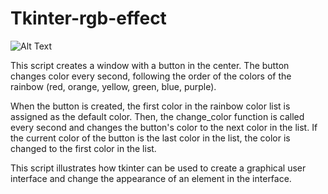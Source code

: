 # Tkinter-rgb-effect

![Alt Text](https://i.imgur.com/buTXEks.gif)

This script creates a window with a button in the center. The button changes color every second,
following the order of the colors of the rainbow (red, orange, yellow, green, blue, purple).

When the button is created, the first color in the rainbow color list is assigned as the default color. Then, the change_color function is called every second and changes the button's color to the next color in the list. If the current color of the button is the last color in the list, the color is changed to the first color in the list.

This script illustrates how tkinter can be used to create a graphical user interface and change the appearance of an element in the interface.
